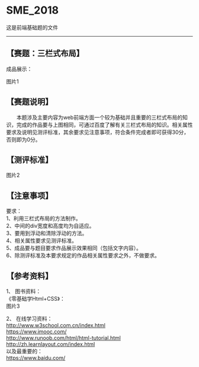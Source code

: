 # SME_2018  
这是前端基础题的文件

---
## 【赛题：三栏式布局】

成品展示：  

图片1
  
## 【赛题说明】
&emsp;&emsp;本题涉及主要内容为web前端方面一个较为基础并且重要的三栏式布局的知识，完成的作品要与上图相同，可通过百度了解有关三栏式布局的知识。相关属性要求及说明见测评标准，其余要求见注意事项，符合条件完成者即可获得30分，否则即为0分。  

## 【测评标准】

图片2  

## 【注意事项】
要求：  
1、利用三栏式布局的方法制作。  
2、中间的div宽度和高度均为自适应。  
3、要用到浮动和清除浮动的方法。  
4、相关属性要求见测评标准。  
5、成品要与题目要求作品展示效果相同（包括文字内容）。  
6、除测评标准及本要求规定的作品相关属性要求之外，不做要求。  
## 【参考资料】
1、	图书资料：  
《零基础学Html+CSS》：  
图片3  

2、	在线学习资料：  
http://www.w3school.com.cn/index.html  
https://www.imooc.com/  
http://www.runoob.com/html/html-tutorial.html  
http://zh.learnlayout.com/index.html  
以及最重要的：  
https://www.baidu.com/  


